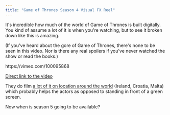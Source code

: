 ```yaml
---
title: "Game of Thrones Season 4 Visual FX Reel"
---
```

<p>It's incredible how much of the world of Game of Thrones is built digitally. You kind of assume a lot of it is when you're watching, but to see it broken down like this is amazing.</p>
<p>(If you've heard about the gore of Game of Thrones, there's none to be seen in this video. Nor is there any real spoilers if you've never watched the show or read the books.)</p>
<p>https://vimeo.com/100095868</p>
<p><a href="https://vimeo.com/100095868">Direct link to the video</a></p>
<p>They do film <a href="http://en.wikipedia.org/wiki/Game_of_Thrones#Filming">a lot of it on location around the world</a> (Ireland, Croatia, Malta) which probably helps the actors as opposed to standing in front of a green screen.</p>
<p>Now when is season 5 going to be available?</p>
